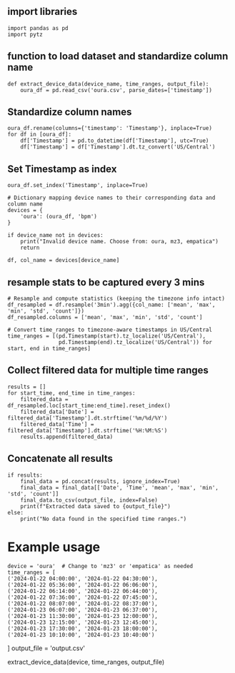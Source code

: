 ## import libraries 
    import pandas as pd 
    import pytz

## function to load dataset and standardize column name 

    def extract_device_data(device_name, time_ranges, output_file):
        oura_df = pd.read_csv('oura.csv', parse_dates=['timestamp'])
    

## Standardize column names
    oura_df.rename(columns={'timestamp': 'Timestamp'}, inplace=True)
    for df in [oura_df]:
        df['Timestamp'] = pd.to_datetime(df['Timestamp'], utc=True)
        df['Timestamp'] = df['Timestamp'].dt.tz_convert('US/Central')

## Set Timestamp as index
    oura_df.set_index('Timestamp', inplace=True)

    # Dictionary mapping device names to their corresponding data and column name
    devices = {
        'oura': (oura_df, 'bpm')
    }

    if device_name not in devices:
        print("Invalid device name. Choose from: oura, mz3, empatica")  
        return

    df, col_name = devices[device_name]

   ## resample stats to be captured every 3 mins 
    
    # Resample and compute statistics (keeping the timezone info intact)
    df_resampled = df.resample('3min').agg({col_name: ['mean', 'max', 'min', 'std', 'count']})
    df_resampled.columns = ['mean', 'max', 'min', 'std', 'count']

    # Convert time_ranges to timezone-aware timestamps in US/Central
    time_ranges = [(pd.Timestamp(start).tz_localize('US/Central'),
                    pd.Timestamp(end).tz_localize('US/Central')) for start, end in time_ranges]

 ## Collect filtered data for multiple time ranges
    results = []
    for start_time, end_time in time_ranges:
        filtered_data = df_resampled.loc[start_time:end_time].reset_index()
        filtered_data['Date'] = filtered_data['Timestamp'].dt.strftime('%m/%d/%Y')
        filtered_data['Time'] = filtered_data['Timestamp'].dt.strftime('%H:%M:%S')
        results.append(filtered_data)

## Concatenate all results
    if results:
        final_data = pd.concat(results, ignore_index=True)
        final_data = final_data[['Date', 'Time', 'mean', 'max', 'min', 'std', 'count']]
        final_data.to_csv(output_file, index=False)
        print(f"Extracted data saved to {output_file}")
    else:
        print("No data found in the specified time ranges.")

# Example usage
    device = 'oura'  # Change to 'mz3' or 'empatica' as needed
    time_ranges = [
    ('2024-01-22 04:00:00', '2024-01-22 04:30:00'),
    ('2024-01-22 05:36:00', '2024-01-22 06:06:00'),
    ('2024-01-22 06:14:00', '2024-01-22 06:44:00'),
    ('2024-01-22 07:36:00', '2024-01-22 07:45:00'),
    ('2024-01-22 08:07:00', '2024-01-22 08:37:00'),
    ('2024-01-23 06:07:00', '2024-01-23 06:37:00'),
    ('2024-01-23 11:30:00', '2024-01-23 12:00:00'),
    ('2024-01-23 12:15:00', '2024-01-23 12:45:00'),
    ('2024-01-23 17:30:00', '2024-01-23 18:00:00'),
    ('2024-01-23 10:10:00', '2024-01-23 10:40:00')
]
output_file = 'output.csv'

extract_device_data(device, time_ranges, output_file)

